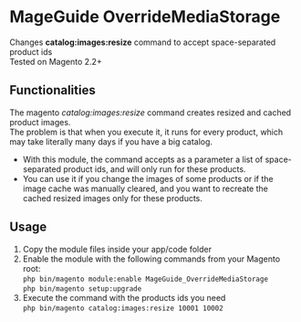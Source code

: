# MageGuide OverrideMediaStorage

Changes **catalog:images:resize** command to accept space-separated product ids  
Tested on Magento 2.2+

## Functionalities 

The magento *catalog:images:resize* command creates resized and cached product images.  
The problem is that when you execute it, it runs for every product, which may take literally many days if you have a big catalog.  

* With this module, the command accepts as a parameter a list of space-separated product ids, and will only run for these products.
* You can use it if you change the images of some products or if the image cache was manually cleared, and you want to recreate the cached resized images only for these products.

## Usage 

1. Copy the module files inside your app/code folder  
2. Enable the module with the following commands from your Magento root:  
```php bin/magento module:enable MageGuide_OverrideMediaStorage```  
```php bin/magento setup:upgrade```  
3. Execute the command with the products ids you need  
```php bin/magento catalog:images:resize 10001 10002```
